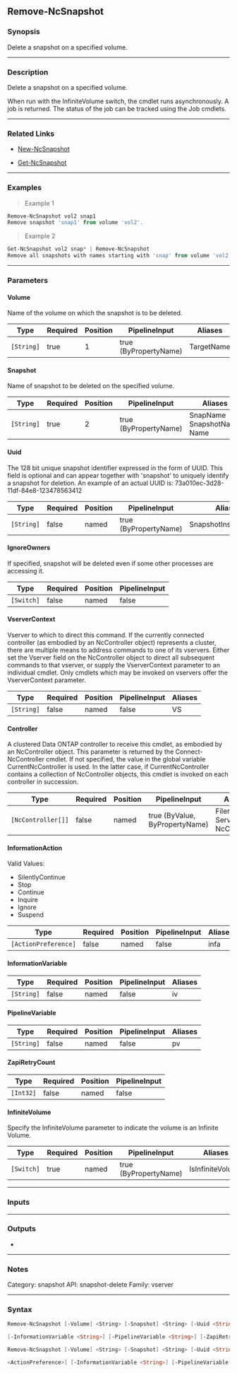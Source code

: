Remove-NcSnapshot
-----------------

### Synopsis
Delete a snapshot on a specified volume.

---

### Description

Delete a snapshot on a specified volume.

When run with the InfiniteVolume switch, the cmdlet runs asynchronously.  A job is returned.  The status of the job can be tracked using the Job cmdlets.

---

### Related Links
* [New-NcSnapshot](New-NcSnapshot)

* [Get-NcSnapshot](Get-NcSnapshot)

---

### Examples
> Example 1

```PowerShell
Remove-NcSnapshot vol2 snap1
Remove snapshot 'snap1' from volume 'vol2'.
```
> Example 2

```PowerShell
Get-NcSnapshot vol2 snap* | Remove-NcSnapshot
Remove all snapshots with names starting with 'snap' from volume 'vol2'.
```

---

### Parameters
#### **Volume**
Name of the volume on which the snapshot is to be deleted.

|Type      |Required|Position|PipelineInput        |Aliases   |
|----------|--------|--------|---------------------|----------|
|`[String]`|true    |1       |true (ByPropertyName)|TargetName|

#### **Snapshot**
Name of snapshot to be deleted on the specified volume.

|Type      |Required|Position|PipelineInput        |Aliases                           |
|----------|--------|--------|---------------------|----------------------------------|
|`[String]`|true    |2       |true (ByPropertyName)|SnapName<br/>SnapshotName<br/>Name|

#### **Uuid**
The 128 bit unique snapshot identifier expressed in the form of UUID.  This field is optional and can appear together with 'snapshot' to uniquely identify a snapshot for deletion.  An example of an actual UUID is: 73a010ec-3d28-11df-84e8-123478563412

|Type      |Required|Position|PipelineInput        |Aliases             |
|----------|--------|--------|---------------------|--------------------|
|`[String]`|false   |named   |true (ByPropertyName)|SnapshotInstanceUUID|

#### **IgnoreOwners**
If specified, snapshot will be deleted even if some other processes are accessing it.

|Type      |Required|Position|PipelineInput|
|----------|--------|--------|-------------|
|`[Switch]`|false   |named   |false        |

#### **VserverContext**
Vserver to which to direct this command.  If the currently connected controller (as embodied by an NcController object) represents a cluster, there are multiple means to address commands to one of its vservers.  Either set the Vserver field on the NcController object to direct all subsequent commands to that vserver, or supply the VserverContext parameter to an individual cmdlet.  Only cmdlets which may be invoked on vservers offer the VserverContext parameter.

|Type      |Required|Position|PipelineInput|Aliases|
|----------|--------|--------|-------------|-------|
|`[String]`|false   |named   |false        |VS     |

#### **Controller**
A clustered Data ONTAP controller to receive this cmdlet, as embodied by an NcController object.  This parameter is returned by the Connect-NcController cmdlet.  If not specified, the value in the global variable CurrentNcController is used.  In the latter case, if CurrentNcController contains a collection of NcController objects, this cmdlet is invoked on each controller in succession.

|Type              |Required|Position|PipelineInput                 |Aliases                          |
|------------------|--------|--------|------------------------------|---------------------------------|
|`[NcController[]]`|false   |named   |true (ByValue, ByPropertyName)|Filer<br/>Server<br/>NcController|

#### **InformationAction**

Valid Values:

* SilentlyContinue
* Stop
* Continue
* Inquire
* Ignore
* Suspend

|Type                |Required|Position|PipelineInput|Aliases|
|--------------------|--------|--------|-------------|-------|
|`[ActionPreference]`|false   |named   |false        |infa   |

#### **InformationVariable**

|Type      |Required|Position|PipelineInput|Aliases|
|----------|--------|--------|-------------|-------|
|`[String]`|false   |named   |false        |iv     |

#### **PipelineVariable**

|Type      |Required|Position|PipelineInput|Aliases|
|----------|--------|--------|-------------|-------|
|`[String]`|false   |named   |false        |pv     |

#### **ZapiRetryCount**

|Type     |Required|Position|PipelineInput|
|---------|--------|--------|-------------|
|`[Int32]`|false   |named   |false        |

#### **InfiniteVolume**
Specify the InfiniteVolume parameter to indicate the volume is an Infinite Volume.

|Type      |Required|Position|PipelineInput        |Aliases         |
|----------|--------|--------|---------------------|----------------|
|`[Switch]`|true    |named   |true (ByPropertyName)|IsInfiniteVolume|

---

### Inputs

---

### Outputs
* 

---

### Notes
Category: snapshot
API: snapshot-delete
Family: vserver

---

### Syntax
```PowerShell
Remove-NcSnapshot [-Volume] <String> [-Snapshot] <String> [-Uuid <String>] [-IgnoreOwners] [-VserverContext <String>] [-Controller <NcController[]>] [-InformationAction <ActionPreference>] 
```
```PowerShell
[-InformationVariable <String>] [-PipelineVariable <String>] [-ZapiRetryCount <Int32>] [<CommonParameters>]
```
```PowerShell
Remove-NcSnapshot [-Volume] <String> [-Snapshot] <String> [-Uuid <String>] [-IgnoreOwners] -InfiniteVolume [-VserverContext <String>] [-Controller <NcController[]>] [-InformationAction 
```
```PowerShell
<ActionPreference>] [-InformationVariable <String>] [-PipelineVariable <String>] [-ZapiRetryCount <Int32>] [<CommonParameters>]
```
